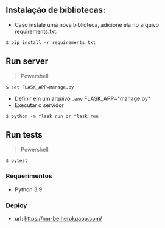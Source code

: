 ## Instalação de bibliotecas:

-   Caso instale uma nova biblioteca, adicione ela no arquivo requirements.txt.

```shell
$ pip install -r requirements.txt
```

## Run server

> Powershell

```shell
$ set FLASK_APP=manage.py
```

-   Definir em um arquivo `.env` FLASK_APP="manage.py"
-   Executar o servidor

```
$ python -m flask run or flask run
```

## Run tests

> Powershell

```shell
$ pytest
```

### Requerimentos

-   Python 3.9

### Deploy

-   url: https://nm-be.herokuapp.com/
